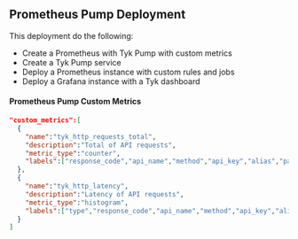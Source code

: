 ## Prometheus Pump Deployment
This deployment do the following:
- Create a Prometheus with Tyk Pump with custom metrics
- Create a Tyk Pump service
- Deploy a Prometheus instance with custom rules and jobs
- Deploy a Grafana instance with a Tyk dashboard

#### Prometheus Pump Custom Metrics
```json
"custom_metrics":[
  {
    "name":"tyk_http_requests_total",
    "description":"Total of API requests",
    "metric_type":"counter",
    "labels":["response_code","api_name","method","api_key","alias","path"]
  },
  {
    "name":"tyk_http_latency",
    "description":"Latency of API requests",
    "metric_type":"histogram",
    "labels":["type","response_code","api_name","method","api_key","alias","path"]
  }
]
```

